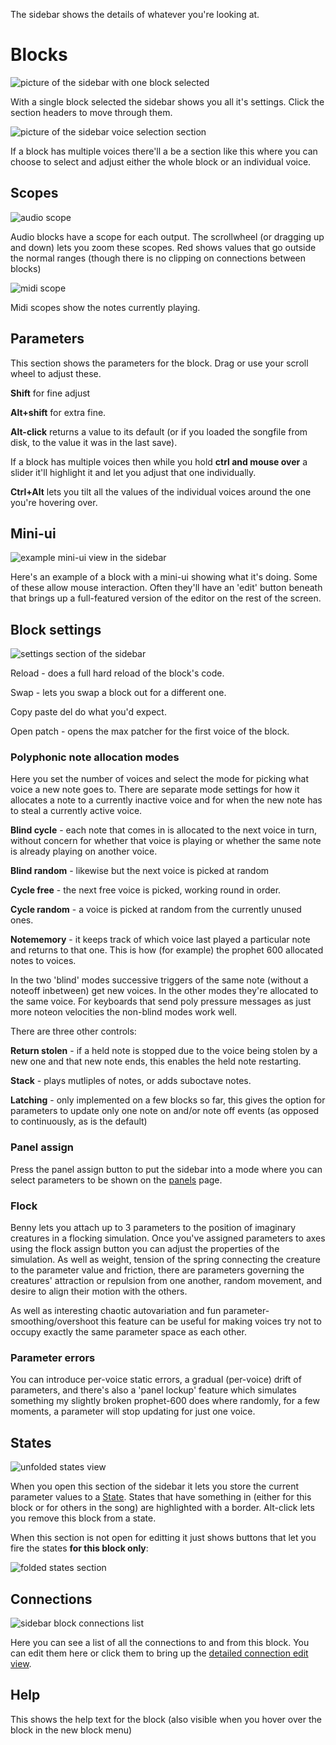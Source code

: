 The sidebar shows the details of whatever you're looking at.

# Blocks

![picture of the sidebar with one block selected](assets/screenshots/sidebar_block.png)

With a single block selected the sidebar shows you all it's settings. Click the section headers to move through them. 

![picture of the sidebar voice selection section](assets/screenshots/sidebar_voice_selection.png)

If a block has multiple voices there'll a be a section like this where you can choose to select and adjust either the whole block or an individual voice.

## Scopes

![audio scope](assets/screenshots/sidebar_scope_audio.png)

Audio blocks have a scope for each output. The scrollwheel (or dragging up and down) lets you zoom these scopes. Red shows values that go outside the normal ranges (though there is no clipping on connections between blocks)

![midi scope](assets/screenshots/sidebar_scope_midi.png)

Midi scopes show the notes currently playing.

## Parameters

This section shows the parameters for the block. Drag or use your scroll wheel to adjust these. 

**Shift** for fine adjust

**Alt+shift** for extra fine. 

**Alt-click** returns a value to its default (or if you loaded the songfile from disk, to the value it was in the last save).

If a block has multiple voices then while you hold **ctrl and mouse over** a slider it'll highlight it and let you adjust that one individually. 

**Ctrl+Alt** lets you tilt all the values of the individual voices around the one you're hovering over.

## Mini-ui

![example mini-ui view in the sidebar](assets/screenshots/sidebar_miniui.png)

Here's an example of a block with a mini-ui showing what it's doing. Some of these allow mouse interaction. Often they'll have an 'edit' button beneath that brings up a full-featured version of the editor on the rest of the screen.

## Block settings

![settings section of the sidebar](assets/screenshots/sidebar_settings.png)

Reload - does a full hard reload of the block's code.

Swap - lets you swap a block out for a different one.

Copy paste del do what you'd expect.

Open patch - opens the max patcher for the first voice of the block.

### Polyphonic note allocation modes

Here you set the number of voices and select the mode for picking what voice a new note goes to. There are separate mode settings for how it allocates a note to a currently inactive voice and for when the new note has to steal a currently active voice.

**Blind cycle** - each note that comes in is allocated to the next voice in turn, without concern for whether that voice is playing or whether the same note is already playing on another voice.

**Blind random** - likewise but the next voice is picked at random

**Cycle free** - the next free voice is picked, working round in order.

**Cycle random** - a voice is picked at random from the currently unused ones.

**Notememory** - it keeps track of which voice last played a particular note and returns to that one. This is how (for example) the prophet 600 allocated notes to voices.

In the two 'blind' modes successive triggers of the same note (without a noteoff inbetween) get new voices. In the other modes they're allocated to the same voice. For keyboards that send poly pressure messages as just more noteon velocities the non-blind modes work well.

There are three other controls:

**Return stolen** - if a held note is stopped due to the voice being stolen by a new one and that new note ends, this enables the held note restarting.

**Stack** - plays mutliples of notes, or adds suboctave notes.

**Latching** - only implemented on a few blocks so far, this gives the option for parameters to update only one note on and/or note off events (as opposed to continuously, as is the default)

### Panel assign

Press the panel assign button to put the sidebar into a mode where you can select parameters to be shown on the [panels](panels.md) page.

### Flock

Benny lets you attach up to 3 parameters to the position of imaginary creatures in a flocking simulation. Once you've assigned parameters to axes using the flock assign button you can adjust the properties of the simulation. As well as weight, tension of the spring connecting the creature to the parameter value and friction, there are parameters governing the creatures' attraction or repulsion from one another, random movement, and desire to align their motion with the others.

As well as interesting chaotic autovariation and fun parameter-smoothing/overshoot this feature can be useful for making voices try not to occupy exactly the same parameter space as each other.

### Parameter errors

You can introduce per-voice static errors, a gradual (per-voice) drift of parameters, and there's also a 'panel lockup' feature which simulates something my slightly broken prophet-600 does where randomly, for a few moments, a parameter will stop updating for just one voice.

## States

![unfolded states view](assets/screenshots/sidebar_states_edit.png)

When you open this section of the sidebar it lets you store the current parameter values to a [State](states.md). States that have something in (either for this block or for others in the song) are highlighted with a border. Alt-click lets you remove this block from a state.

When this section is not open for editting it just shows buttons that let you fire the states **for this block only**:

![folded states section](assets/screenshots/sidebar_states_folded.png)

## Connections

![sidebar block connections list](assets/screenshots/sidebar_block_connections.png)

Here you can see a list of all the connections to and from this block. You can edit them here or click them to bring up the [detailed connection edit view](connections.md).

## Help

This shows the help text for the block (also visible when you hover over the block in the new block menu)
